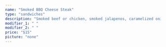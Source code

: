 ```yaml
---
name: "Smoked BBQ Cheese Steak"
type: "sandwiches"
description: "Smoked beef or chicken, smoked jalapenos, caramelized onions, roasted red peppers, BBQ sauce, mozzarella and provolone cheese."
modifier_1: " "
modifier_2: " "
price: "$15"
picture: "none"
---
```

